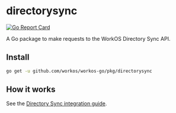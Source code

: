 # directorysync

[![Go Report Card](https://img.shields.io/badge/dev-reference-007d9c?logo=go&logoColor=white&style=flat)](https://pkg.go.dev/github.com/workos/workos-go/pkg/directorysync)

A Go package to make requests to the WorkOS Directory Sync API.

## Install

```sh
go get -u github.com/workos/workos-go/pkg/directorysync
```

## How it works

See the [Directory Sync integration guide](https://workos.com/docs/directory-sync/guide).
